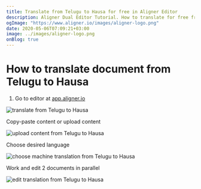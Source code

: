 ```yaml
---
title: Translate from Telugu to Hausa for free in Aligner Editor
description: Aligner Dual Editor Tutorial. How to translate for free from Telugu to Hausa. Aligner is multilingual document management platform. 
ogImage: "https://www.aligner.io/images/aligner-logo.png"
date: 2020-05-06T07:09:21+03:00
image: ../images/aligner-logo.png
onBlog: true
---
```


# How to translate document from Telugu to Hausa

1. Go to editor at [app.aligner.io](https://app.aligner.io "Aligner App web page")

![translate from Telugu to Hausa](../aligner-blank-editor.png "translate from Telugu to Hausa")

Copy-paste content or upload content

![upload content from Telugu to Hausa](../aligner-uploaded-document.png "upload content from Telugu to Hausa")

Choose desired language

![choose machine translation from Telugu to Hausa](../aligner-language-dropdown.png "choose machine translation from Telugu to Hausa")

Work and edit 2 documents in parallel

![edit translation from Telugu to Hausa](../aligner-double-sitded-editor.png "edit translation from Telugu to Hausa")


